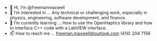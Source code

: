 - 👋 Hi, I’m @freemanmaxwell
- 👀 I’m interested in ...
      Any technical or challenging work, especially in physics, engineering, software development, and finance.
- 🌱 I’m currently learning ...
      How to use the OpenHaptics library and how to interface C++ code with a LabVIEW interface.
- 📫 How to reach me ...
      freeman.maxwell@outlook.com
      (414) 204 7156

<!---
freemanmaxwell/freemanmaxwell is a ✨ special ✨ repository because its `README.md` (this file) appears on your GitHub profile.
You can click the Preview link to take a look at your changes.
--->
